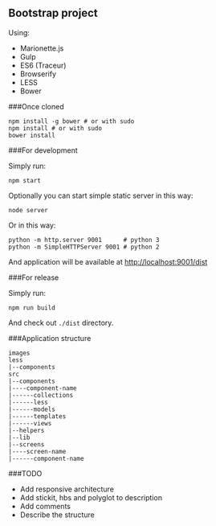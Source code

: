 Bootstrap project
-----------------

Using:

 - Marionette.js
 - Gulp
 - ES6 (Traceur)
 - Browserify
 - LESS
 - Bower


###Once cloned

    npm install -g bower # or with sudo
    npm install # or with sudo
    bower install


###For development

Simply run:

    npm start

Optionally you can start simple static server in this way:

    node server

Or in this way:

    python -m http.server 9001      # python 3
    python -m SimpleHTTPServer 9001 # python 2

And application will be available at [http://localhost:9001/dist](http://localhost:9001/dist)


###For release

Simply run:

    npm run build

And check out `./dist` directory.


###Application structure

    images
    less
    |--components
    src
    |--components
    |----component-name
    |------collections
    |------less
    |------models
    |------templates
    |------views
    |--helpers
    |--lib
    |--screens
    |----screen-name
    |------component-name


###TODO

 - Add responsive architecture
 - Add stickit, hbs and polyglot to description
 - Add comments
 - Describe the structure
